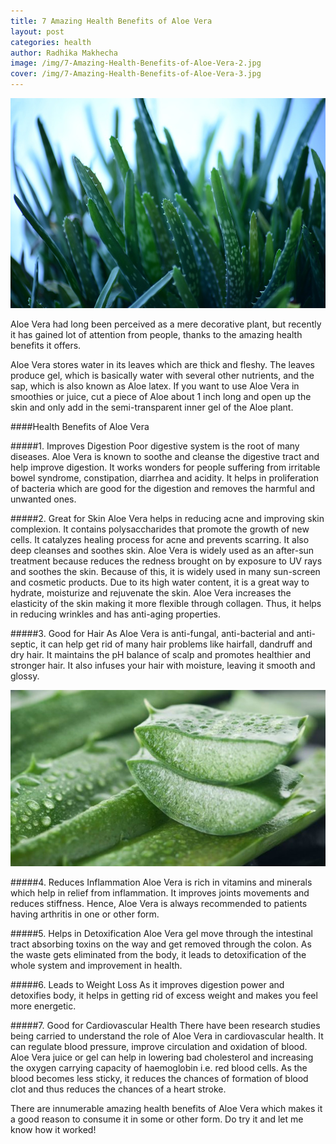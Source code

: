 ```yaml
---
title: 7 Amazing Health Benefits of Aloe Vera
layout: post
categories: health
author: Radhika Makhecha
image: /img/7-Amazing-Health-Benefits-of-Aloe-Vera-2.jpg
cover: /img/7-Amazing-Health-Benefits-of-Aloe-Vera-3.jpg
---
```


![Existential - 7 Amazing Health Benefits of Aloe Vera](/img/7-Amazing-Health-Benefits-of-Aloe-Vera.jpg)

Aloe Vera had long been perceived as a mere decorative plant, but recently it has gained lot of attention from people, thanks to the amazing health benefits it offers.

Aloe Vera stores water in its leaves which are thick and fleshy. The leaves produce gel, which is basically water with several other nutrients, and the sap, which is also known as Aloe latex. If you want to use Aloe Vera in smoothies or juice, cut a piece of Aloe about 1 inch long and open up the skin and only add in the semi-transparent inner gel of the Aloe plant.

####Health Benefits of Aloe Vera

#####1. Improves Digestion
Poor digestive system is the root of many diseases. Aloe Vera is known to soothe and cleanse the digestive tract and help improve digestion. It works wonders for people suffering from irritable bowel syndrome, constipation, diarrhea and acidity. It helps in proliferation of bacteria which are good for the digestion and removes the harmful and unwanted ones.

#####2. Great for Skin 
Aloe Vera helps in reducing acne and improving skin complexion. It contains polysaccharides that promote the growth of new cells. It catalyzes healing process for acne and prevents scarring. It also deep cleanses and soothes skin. Aloe Vera is widely used as an after-sun treatment because reduces the redness brought on by exposure to UV rays and soothes the skin. Because of this, it is widely used in many sun-screen and cosmetic products. Due to its high water content, it is a great way to hydrate, moisturize and rejuvenate the skin. Aloe Vera increases the elasticity of the skin making it more flexible through collagen. Thus, it helps in reducing wrinkles and has anti-aging properties.

#####3. Good for Hair
As Aloe Vera is anti-fungal, anti-bacterial and anti-septic, it can help get rid of many hair problems like hairfall, dandruff and dry hair. It maintains the pH balance of scalp and promotes healthier and stronger hair. It also infuses your hair with moisture, leaving it smooth and glossy.

![Existential - 7 Amazing Health Benefits of Aloe Vera](/img/7-Amazing-Health-Benefits-of-Aloe-Vera-4.jpg)

#####4. Reduces Inflammation
Aloe Vera is rich in vitamins and minerals which help in relief from inflammation. It improves joints movements and reduces stiffness. Hence, Aloe Vera is always recommended to patients having arthritis in one or other form.

#####5. Helps in Detoxification
Aloe Vera gel move through the intestinal tract absorbing toxins on the way and get removed through the colon. As the waste gets eliminated from the body, it leads to detoxification of the whole system and improvement in health.

#####6. Leads to Weight Loss
As it improves digestion power and detoxifies body, it helps in getting rid of excess weight and makes you feel more energetic.

#####7. Good for Cardiovascular Health
There have been research studies being carried to understand the role of Aloe Vera in cardiovascular health. It can regulate blood pressure, improve circulation and oxidation of blood. Aloe Vera juice or gel can help in lowering bad cholesterol and increasing the oxygen carrying capacity of haemoglobin i.e. red blood cells. As the blood becomes less sticky, it reduces the chances of formation of blood clot and thus reduces the chances of a heart stroke.

There are innumerable amazing health benefits of Aloe Vera which makes it a good reason to consume it in some or other form. Do try it and let me know how it worked!